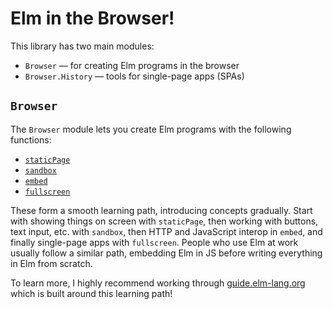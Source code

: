 # Elm in the Browser!

This library has two main modules:

  - `Browser` &mdash; for creating Elm programs in the browser
  - `Browser.History` &mdash; tools for single-page apps (SPAs)


## `Browser`

The `Browser` module lets you create Elm programs with the following functions:

  - [`staticPage`](Browser#staticPage)
  - [`sandbox`](Browser#sandbox)
  - [`embed`](Browser#embed)
  - [`fullscreen`](Browser#fullscreen)

These form a smooth learning path, introducing concepts gradually. Start with showing things on screen with `staticPage`, then working with buttons, text input, etc. with `sandbox`, then HTTP and JavaScript interop in `embed`, and finally single-page apps with `fullscreen`. People who use Elm at work usually follow a similar path, embedding Elm in JS before writing everything in Elm from scratch.

To learn more, I highly recommend working through [guide.elm-lang.org][guide] which is built around this learning path!

[guide]: https://guide.elm-lang.org/
